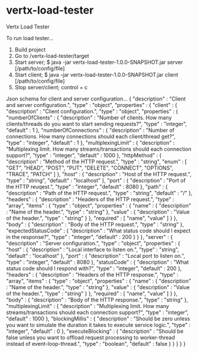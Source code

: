 # vertx-load-tester
Vertx Load Tester

To run load tester...
1. Build project
2. Go to /vertx-load-tester/target
3. Start server; $ java -jar vertx-load-tester-1.0.0-SNAPSHOT.jar server [/path/to/config/file]
4. Start client; $ java -jar vertx-load-tester-1.0.0-SNAPSHOT.jar client [/path/to/config/file]
5. Stop server/client; control + c

Json schema for client and server configuration...
{
  "description" : "Client and server configuration.",
  "type" : "object",
  "properties" : {
    "client" : {
      "description" : "Client configuration.",
      "type" : "object",
      "properties" : {
        "numberOfClients" : {
          "description" : "Number of clients. How many clients/threads do you want to start sending requests?",
          "type" : "integer",
          "default" : 1
        },
        "numberOfConnections" : {
          "description" : "Number of connections. How many connections should each client/thread get?",
          "type" : "integer",
          "default" : 1
        },
        "multiplexingLimit" : {
          "description" : "Multiplexing limit. How many streams/transactions should each connection support?",
          "type" : "integer",
          "default" : 1000
        },
        "httpMethod" : {
          "description" : "Method of the HTTP request.",
          "type" : "string",
          "enum" : [ "GET", "HEAD", "POST", "PUT", "DELETE", "CONNECT", "OPTIONS", "TRACE", "PATCH" ]
        },
        "host" : {
          "description" : "Host of the HTTP request.",
          "type" : "string",
          "default" : "localhost"
        },
        "port" : {
          "description" : "Port of the HTTP reuqest.",
          "type" : "integer",
          "default" : 8080
        },
        "path" : {
          "description" : "Path of the HTTP request.",
          "type" : "string",
          "default" : "/"
        },
        "headers" : {
          "description" : "Headers of the HTTP request.",
          "type" : "array",
          "items" : {
            "type" : "object",
            "properties" : {
              "name" : {
                "description" : "Name of the header.",
                "type" : "string"
              },
              "value" : {
                "description" : "Value of the header.",
                "type" : "string"
              }
            },
            "required" : [ "name", "value" ]
          }
        },
        "body" : {
          "description" : "Body of the HTTP request.",
          "type" : "string"
        },
        "expectedStatusCode" : {
          "description" : "What status code should I expect in the response?",
          "type" : "integer",
          "default" : 200
        }
      }
    },
    "server" : {
      "description" : "Server configuration.",
      "type" : "object",
      "properties" : {
        "host" : {
          "description" : "Local interface to listen on.",
          "type" : "string",
          "default" : "localhost"
        },
        "port" : {
          "description" : "Local port to listen on.",
          "type" : "integer",
          "default" : 8080
        },
        "statusCode" : {
          "description" : "What status code should I respond with?",
          "type" : "integer",
          "default" : 200
        },
        "headers" : {
          "description" : "Headers of the HTTP response.",
          "type" : "array",
          "items" : {
            "type" : "object",
            "properties" : {
              "name" : {
                "description" : "Name of the header.",
                "type" : "string"
              },
              "value" : {
                "description" : "Value of the header.",
                "type" : "string"
              }
            },
            "required" : [ "name", "value" ]
          }
        },
        "body" : {
          "description" : "Body of the HTTP response.",
          "type" : "string"
        },
        "multiplexingLimit" : {
          "description" : "Multiplexing limit. How many streams/transactions should each connection support?",
          "type" : "integer",
          "default" : 1000
        },
        "blockingMillis" : {
          "description" : "Should be zero unless you want to simulate the duration it takes to execute service logic.",
          "type" : "integer",
          "default" : 0
        },
        "executeBlocking" : {
          "description" : "Should be false unless you want to offload request processing to worker-thread instead of event-loop-thread.",
          "type" : "boolean",
          "default" : false
        }
      }
    }
  }
}
